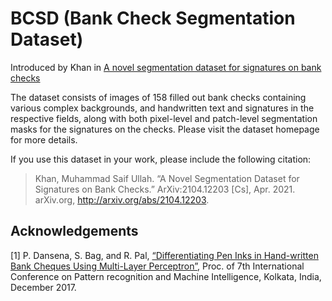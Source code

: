 # BCSD (Bank Check Segmentation Dataset)
Introduced by Khan in [A novel segmentation dataset for signatures on bank checks](https://paperswithcode.com/dataset/bcsd#:~:text=by%20Khan%20in-,A%20novel%20segmentation%20dataset%20for%20signatures%20on%20bank%20checks,-The%20dataset%20consists)

The dataset consists of images of 158 filled out bank checks containing various complex backgrounds, and handwritten text and signatures in the respective fields, along with both pixel-level and patch-level segmentation masks for the signatures on the checks. Please visit the dataset homepage for more details.

If you use this dataset in your work, please include the following citation:

> Khan, Muhammad Saif Ullah. “A Novel Segmentation Dataset for Signatures on Bank Checks.” ArXiv:2104.12203 [Cs], Apr. 2021. arXiv.org, http://arxiv.org/abs/2104.12203.

## Acknowledgements

[1] P. Dansena, S. Bag, and R. Pal, [“Differentiating Pen Inks in Hand-written Bank Cheques Using Multi-Layer Perceptron”](https://paperswithcode.com/dataset/bcsd#:~:text=%E2%80%9CDifferentiating%20Pen%20Inks%20in%20Hand%2Dwritten%20Bank%20Cheques%20Using%20Multi%2DLayer%20Perceptron%E2%80%9D), Proc. of 7th International Conference on Pattern recognition and Machine Intelligence, Kolkata, India, December 2017.
